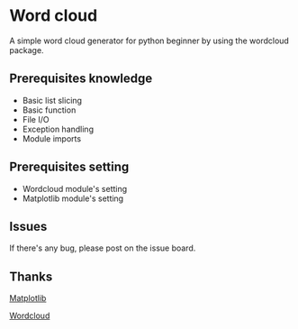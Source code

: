 Word cloud
=======
A simple word cloud generator for python beginner by using the wordcloud package.

Prerequisites knowledge
------
* Basic list slicing
* Basic function
* File I/O
* Exception handling
* Module imports

Prerequisites setting
--------
* Wordcloud module's setting
* Matplotlib module's setting

Issues
------
If there's any bug, please post on the issue board.

Thanks
------
[Matplotlib](https://github.com/matplotlib/matplotlib)

[Wordcloud](https://github.com/amueller/word_cloud)
